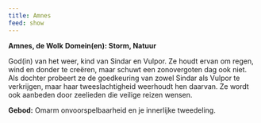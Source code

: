 ```yaml
---
title: Amnes
feed: show
---
```


**Amnes, de Wolk**
**Domein(en): Storm, Natuur**

God(in) van het weer, kind van Sindar en Vulpor. Ze houdt ervan om regen, wind en donder te creëren, maar schuwt een zonovergoten dag ook niet. Als dochter probeert ze de goedkeuring van zowel Sindar als Vulpor te verkrijgen, maar haar tweeslachtigheid weerhoudt hen daarvan. Ze wordt ook aanbeden door zeelieden die veilige reizen wensen.

**Gebod:** Omarm onvoorspelbaarheid en je innerlijke tweedeling.